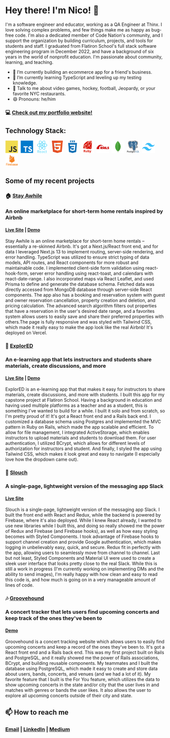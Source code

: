 # Hey there! I'm Nico! 👋

I'm a software engineer and educator, working as a QA Engineer at Thinx. I love solving complex problems, and few things make me as happy as bug-free code. I'm also a dedicated member of Code Nation's community, and I support the organization by building curriculum, projects, and tools for students and staff. I graduated from Flatiron School's full stack software engineering program in December 2022, and have a background of six years in the world of nonprofit education. I'm passionate about community, learning, and teaching.

- 🔭 I’m currently building an ecommerce app for a friend's business.
- 🌱 I’m currently learning TypeScript and leveling up my testing knowledge. 
- 💬 Talk to me about video games, hockey, football, Jeopardy, or your favorite NYC restaurants. 
- 😄 Pronouns: he/him

### 💻 [Check out my portfolio website!](https://portfolio-nicogarbaccio.vercel.app/)

## Technology Stack:
<div>
<img src="https://github.com/devicons/devicon/blob/master/icons/javascript/javascript-original.svg" title="JavaScript" alt="JavaScript" width="40" height="40"/>&nbsp;
<img src="https://github.com/devicons/devicon/blob/master/icons/typescript/typescript-original.svg" title="TypeScript" alt="TypeScript" width="40" height="40"/>&nbsp;
<img src="https://github.com/devicons/devicon/blob/master/icons/react/react-original-wordmark.svg" title="React" alt="React" width="40" height="40"/>&nbsp; 
<img src="https://github.com/devicons/devicon/blob/master/icons/html5/html5-original.svg" title="HTML5" alt="HTML" width="40" height="40"/>&nbsp;
<img src="https://github.com/devicons/devicon/blob/master/icons/css3/css3-plain-wordmark.svg" title="CSS3" alt="CSS" width="40" height="40"/>&nbsp;
<img src="https://github.com/devicons/devicon/blob/master/icons/ruby/ruby-plain-wordmark.svg" title="Ruby" alt="Ruby" width="40" height="40"/>&nbsp;
<img src="https://github.com/devicons/devicon/blob/master/icons/rails/rails-plain-wordmark.svg" title="Rails" alt="Rails" width="40" height="40"/>&nbsp;
<img src="https://github.com/devicons/devicon/blob/master/icons/mongodb/mongodb-original.svg" title="MongoDB" alt="MongoDB" width="40" height="40"/>&nbsp;
<img src="https://github.com/devicons/devicon/blob/master/icons/postgresql/postgresql-original-wordmark.svg" title="PostgreSQL" alt="PostgreSQL" width="40" height="40"/>&nbsp;
<img src="https://github.com/devicons/devicon/blob/master/icons/tailwindcss/tailwindcss-plain.svg" title="Tailwind" alt="Tailwind" width="40" height="40"/>&nbsp;
<img src="https://github.com/devicons/devicon/blob/master/icons/firebase/firebase-plain-wordmark.svg" title="Firebase" alt="Firebase" width="40" height ="40"/>&nbsp;
</div>

## Some of my recent projects

### 🏠 [Stay Awhile](https://github.com/nicogarbaccio/stay-awhile) 
### An online marketplace for short-term home rentals inspired by Airbnb
#### [Live Site](https://stay-awhile.vercel.app/) | [Demo]()
Stay Awhile is an online marketplace for short-term home rentals – essentially a re-skinned Airbnb. It's got a Next.js/React front end, and for data I leveraged Next.js 13 to implement routing, server-side rendering, and error handling. TypeScript was utilized to ensure strict typing of data models, API routes, and React components for more robust and maintainable code. I implemented client-side form validation using react-hook-form, server error handling using react-toast, and calendars with react-date-range. I also incorporated maps via React Leaflet, and used Prisma to define and generate the database schema. Fetched data was directly accessed from MongoDB database through server-side React components. The app also has a booking and reservation system with guest and owner reservation cancellation, property creation and deletion, and pricing calculation. The advanced search algorithm filters out properties that have a reservation in the user's desired date range, and a favorites system allows users to easily save and share their preferred properties with others.The page is fully responsive and was styled with Tailwind CSS, which made it really easy to make the app look like the real Airbnb! It's deployed on Vercel.

### 🏫 [ExplorED](https://github.com/nicogarbaccio/explored)
### An e-learning app that lets instructors and students share materials, create discussions, and more
#### [Live Site](https://explored.onrender.com) | [Demo](https://www.loom.com/share/8da5fe90c42d495d924c220ce23c1f81)
ExplorED is an e-learning app that that makes it easy for instructors to share materials, create discussions, and more with students. I built this app for my capstone project at Flatiron School. Having a background in education and having used multiple platforms as a teacher and as a student, this is something I've wanted to build for a while. I built it solo and from scratch, so I'm pretty proud of it! It's got a React front end and a Rails back end. I customized a database schema using Postgres and implemented the MVC pattern in Ruby on Rails, which made the app scalable and efficient. To allow for file management, I integrated ActiveStorage, which enables instructors to upload materials and students to download them. For user authentication, I utilized BCrypt, which allows for different levels of authorization for instructors and student. And finally, I styled the app using Tailwind CSS, which makes it look great and easy to navigate (I especially love how the dropdown came out). 

### 💬 [Slouch](https://github.com/nicogarbaccio/slouch) 
### A single-page, lightweight version of the messaging app Slack 
#### [Live Site](https://slouch-e6459.web.app/)
Slouch is a single-page, lightweight version of the messaging app Slack. I built the front end with React and Redux, while the backend is powered by     Firebase, where it's also deployed. While I knew React already, I wanted to use new libraries while I built this, and doing so really showed me the power of Redux and Firebase (and Firebase hooks), as well as how easy styling becomes with Styled Components. I took advantage of Firebase hooks to support channel creation and provide Google authentication, which makes logging in unbelievably easy, quick, and secure. Redux fit in perfectly with the app, allowing users to seamlessly move from channel to channel. Last but not least, Styled Components and Material UI were used to create a sleek user interface that looks pretty close to the real Slack. While this is still a work in progress (I'm currently working on implementing DMs and the ability to send images), I'm really happy with how clean and easy to read this code is, and how much is going on in a very manageable amount of lines of code. 

### 🎶 [Groovehound](https://github.com/nicogarbaccio/groovehound) 
### A concert tracker that lets users find upcoming concerts and keep track of the ones they've been to
#### [Demo](https://www.loom.com/share/98d9737320164a4db5673c7f81a60d64)
Groovehound is a concert tracking website which allows users to easily find upcoming concerts and keep a record of the ones they've been to. It's got a React front end and a Rails back end. This was my first project built on Rails and PostgreSQL, and it really showed me the power of Rails associations, BCrypt, and building reusable components. My teammates and I built the database using PostgreSQL, which made it easy to create and store data about users, bands, concerts, and venues (and we had a lot of it). My favorite feature that I built is the For You feature, which utilizes the data to show upcoming concerts in the state and/or city that the user lives in and matches with genres or bands the user likes. It also allows the user to explore all upcoming concerts outside of their city and state. 

## 📫 How to reach me
### [Email](mailto:garbaccio20@gmail.com) | [LinkedIn](https://www.linkedin.com/in/nicogarbaccio/) | [Medium](https://medium.com/@nicogarbaccio)
